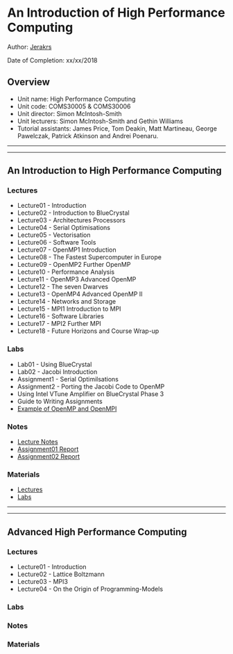 # An Introduction of High Performance Computing

Author: [Jerakrs](http://jerakrs.com/)

Date of Completion: xx/xx/2018


## Overview

* Unit name: High Performance Computing
* Unit code: COMS30005 & COMS30006
* Unit director: Simon McIntosh-Smith
* Unit lecturers: Simon McIntosh-Smith and Gethin Williams 
* Tutorial assistants: James Price, Tom Deakin, Matt Martineau, George Pawelczak, Patrick Atkinson and Andrei Poenaru.

----
----

## An Introduction to High Performance Computing

### Lectures

* Lecture01 - Introduction
* Lecture02 - Introduction to BlueCrystal
* Lecture03 - Architectures Processors
* Lecture04 - Serial Optimisations
* Lecture05 - Vectorisation
* Lecture06 - Software Tools
* Lecture07 - OpenMP1 Introduction
* Lecture08 - The Fastest Supercomputer in Europe
* Lecture09 - OpenMP2 Further OpenMP
* Lecture10 - Performance Analysis
* Lecture11 - OpenMP3 Advanced OpenMP
* Lecture12 - The seven Dwarves
* Lecture13 - OpenMP4 Advanced OpenMP II
* Lecture14 - Networks and Storage
* Lecture15 - MPI1 Introduction to MPI
* Lecture16 - Software Libraries
* Lecture17 - MPI2 Further MPI
* Lecture18 - Future Horizons and Course Wrap-up

### Labs

* Lab01 - Using BlueCrystal
* Lab02 - Jacobi Introduction 
* Assignment1 - Serial Optimilsations
* Assignment2 - Porting the Jacobi Code to OpenMP
* Using Intel VTune Amplifier on BlueCrystal Phase 3
* Guide to Writing Assignments
* [Example of OpenMP and OpenMPI](https://github.com/UoB-HPC/hpc-course-examples)

### Notes

* [Lecture Notes](https://github.com/JeraKrs/Notes/blob/master/High%20Performance%20Computing/An%20Introduction%20to%20High%20Performance%20Computing/COMS30005_Lecture_Notes.pdf)
* [Assignment01 Report](https://github.com/JeraKrs/Notes/blob/master/High%20Performance%20Computing/An%20Introduction%20to%20High%20Performance%20Computing/Assignment01/report.pdf)
* [Assignment02 Report](https://github.com/JeraKrs/Notes/blob/master/High%20Performance%20Computing/An%20Introduction%20to%20High%20Performance%20Computing/Assignment02/report.pdf)

### Materials

* [Lectures](https://drive.google.com/drive/u/0/folders/1PT7WPOD6Iw71y3K5sfkOqWDHh2sDj9eA)
* [Labs](https://drive.google.com/drive/u/0/folders/1Z5u_GDd2o9QHjK0RHQ9h6yUxdqb6o4zP)


----
----

## Advanced High Performance Computing 

### Lectures

* Lecture01 - Introduction
* Lecture02 - Lattice Boltzmann
* Lecture03 - MPI3
* Lecture04 - On the Origin of Programming-Models

### Labs

### Notes

### Materials
